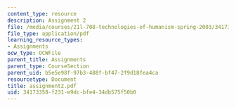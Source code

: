 ```yaml
---
content_type: resource
description: Assignment 2
file: /media/courses/21l-708-technologies-of-humanism-spring-2003/34173358f231e9dcbfe434db575f50b0_assignment2.pdf
file_type: application/pdf
learning_resource_types:
- Assignments
ocw_type: OCWFile
parent_title: Assignments
parent_type: CourseSection
parent_uid: b5e5e98f-97b3-488f-bf47-2f9d18fea4ca
resourcetype: Document
title: assignment2.pdf
uid: 34173358-f231-e9dc-bfe4-34db575f50b0
---
```

